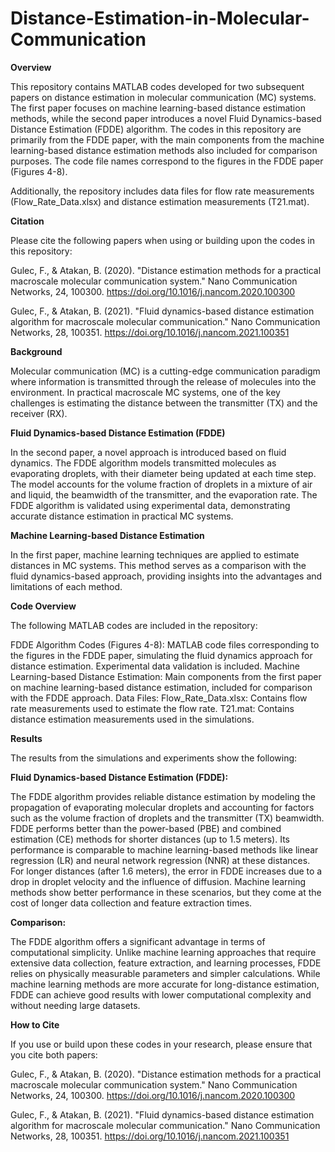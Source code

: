 # Distance-Estimation-in-Molecular-Communication

**Overview**

This repository contains MATLAB codes developed for two subsequent papers on distance estimation in molecular communication (MC) systems. The first paper focuses on machine learning-based distance estimation methods, while the second paper introduces a novel Fluid Dynamics-based Distance Estimation (FDDE) algorithm. The codes in this repository are primarily from the FDDE paper, with the main components from the machine learning-based distance estimation methods also included for comparison purposes. The code file names correspond to the figures in the FDDE paper (Figures 4-8).

Additionally, the repository includes data files for flow rate measurements (Flow_Rate_Data.xlsx) and distance estimation measurements (T21.mat).

**Citation**

Please cite the following papers when using or building upon the codes in this repository:

Gulec, F., & Atakan, B. (2020). "Distance estimation methods for a practical macroscale molecular communication system." Nano Communication Networks, 24, 100300. https://doi.org/10.1016/j.nancom.2020.100300

Gulec, F., & Atakan, B. (2021). "Fluid dynamics-based distance estimation algorithm for macroscale molecular communication." Nano Communication Networks, 28, 100351. https://doi.org/10.1016/j.nancom.2021.100351

**Background**

Molecular communication (MC) is a cutting-edge communication paradigm where information is transmitted through the release of molecules into the environment. In practical macroscale MC systems, one of the key challenges is estimating the distance between the transmitter (TX) and the receiver (RX).

**Fluid Dynamics-based Distance Estimation (FDDE)**

In the second paper, a novel approach is introduced based on fluid dynamics. The FDDE algorithm models transmitted molecules as evaporating droplets, with their diameter being updated at each time step. The model accounts for the volume fraction of droplets in a mixture of air and liquid, the beamwidth of the transmitter, and the evaporation rate. The FDDE algorithm is validated using experimental data, demonstrating accurate distance estimation in practical MC systems.

**Machine Learning-based Distance Estimation**

In the first paper, machine learning techniques are applied to estimate distances in MC systems. This method serves as a comparison with the fluid dynamics-based approach, providing insights into the advantages and limitations of each method.

**Code Overview**

The following MATLAB codes are included in the repository:

FDDE Algorithm Codes (Figures 4-8):
MATLAB code files corresponding to the figures in the FDDE paper, simulating the fluid dynamics approach for distance estimation.
Experimental data validation is included.
Machine Learning-based Distance Estimation:
Main components from the first paper on machine learning-based distance estimation, included for comparison with the FDDE approach.
Data Files:
Flow_Rate_Data.xlsx: Contains flow rate measurements used to estimate the flow rate.
T21.mat: Contains distance estimation measurements used in the simulations.

**Results**

The results from the simulations and experiments show the following:

**Fluid Dynamics-based Distance Estimation (FDDE):**

The FDDE algorithm provides reliable distance estimation by modeling the propagation of evaporating molecular droplets and accounting for factors such as the volume fraction of droplets and the transmitter (TX) beamwidth.
FDDE performs better than the power-based (PBE) and combined estimation (CE) methods for shorter distances (up to 1.5 meters). Its performance is comparable to machine learning-based methods like linear regression (LR) and neural network regression (NNR) at these distances.
For longer distances (after 1.6 meters), the error in FDDE increases due to a drop in droplet velocity and the influence of diffusion. Machine learning methods show better performance in these scenarios, but they come at the cost of longer data collection and feature extraction times.

**Comparison:**

The FDDE algorithm offers a significant advantage in terms of computational simplicity. Unlike machine learning approaches that require extensive data collection, feature extraction, and learning processes, FDDE relies on physically measurable parameters and simpler calculations.
While machine learning methods are more accurate for long-distance estimation, FDDE can achieve good results with lower computational complexity and without needing large datasets.

**How to Cite**

If you use or build upon these codes in your research, please ensure that you cite both papers:

Gulec, F., & Atakan, B. (2020). "Distance estimation methods for a practical macroscale molecular communication system." Nano Communication Networks, 24, 100300. https://doi.org/10.1016/j.nancom.2020.100300

Gulec, F., & Atakan, B. (2021). "Fluid dynamics-based distance estimation algorithm for macroscale molecular communication." Nano Communication Networks, 28, 100351. https://doi.org/10.1016/j.nancom.2021.100351
